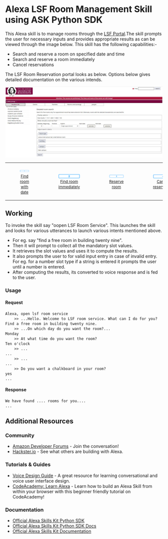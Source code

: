 # Alexa LSF Room Management Skill using ASK Python SDK

This Alexa skill is to manage rooms through the [LSF Portal](https://lsf.ovgu.de/qislsf/rds?state=extendedRoomSearch&type=1&next=extendedRoomSearch.vm&nextdir=ressourcenManager&searchCategory=detailedRoomSearch&asi=).The skill prompts the user for necessary inputs and provides appropriate results as can be viewed through the image below. This skill has the following capabilities:-
* Search and reserve a room on specified date and time
* Search and reserve a room immediately
* Cancel reservations

The LSF Room Reservation portal looks as below. Options below gives detailed documentation on the various intends.

<img src="https://github.com/athulrajvsovgu/LSFRoomSkillAlexa/blob/dev/img/LSF%20Reservation%20Portal.jpg" />

<table style="border-collapse: collapse; border: none;">
	<tr style="border: none;">
		<td style="border: none;"> 
			<figure>
				<img src="./img/1-off._TTH_.png" align="center" width="124">
				<figcaption align="center"><a href="./docs/room_search_date.md" style="font-size:12px">Find room with date</a></figcaption>
			</figure>
			</td>
			<td> 
			<figure>
				<img src="./img/2-off._TTH_.png" align="center" width="124">
				<figcaption align="center"><a href="./docs/room_search_immediately.md" style="font-size:12px">Find room immediately</a></figcaption>
			</figure>
			</td>
			<td> 
			<figure>
				<img src="./img/3-off._TTH_.png" align="center" width="124">
				<figcaption align="center"><a href="./docs/reserve_room.md" style="font-size:12px">Reserve room</a></figcaption>
			</figure>
			</td>
			<td> 
			<figure>
				<img src="./img/4-off._TTH_.png" align="center" width="124">
				<figcaption align="center"><a href="./docs/cancel_reservation.md" style="font-size:12px">Cancel reservation</a></figcaption>
			</figure>
			</td>
			<td> 
			<figure>
				<img src="./img/5-off._TTH_.png" align="center" width="124">
				<figcaption align="center"><a href="https://lsf.ovgu.de/qislsf/rds?state=extendedRoomSearch&type=1&next=extendedRoomSearch.vm&nextdir=ressourcenManager&searchCategory=detailedRoomSearch&asi=" style="font-size:12px">LSF Portal</a></figcaption>
			</figure>
		</td>
	</tr>
</table>

## Working

To invoke the skill say "oopen LSF Room Service". This launches the skill and looks for various utterances to launch various intents mentioned above.
* For eg. say "find a free room in building twenty nine". 
* Then it will prompt to collect all the mandatory slot values.
* It retrieves the slot values and uses it to compute the results.
* It also prompts the user to for valid input entry in case of invalid entry. For eg. for a number slot type if a string is entered it prompts the user until a number is entered.
* After computing the results, its converted to voice response and is fed to the user.

### Usage

#### Request

```text
Alexa, open lsf room service
	>> ...Hello. Welcome to LSF room service. What can I do for you?
Find a free room in building twenty nine.
	>> ...On which day do you want the room?...
Monday
	>> At what time do you want the room?
Ten o'clock    
	>> ...
...
	>> ...
...
	>> Do you want a chalkboard in your room?
yes    
...
```

#### Response

```text
We have found .... rooms for you....
...
```

## Additional Resources

### Community

* [Amazon Developer Forums](https://forums.developer.amazon.com/spaces/165/index.html) - Join the conversation!
* [Hackster.io](https://www.hackster.io/amazon-alexa) - See what others are building with Alexa.

### Tutorials & Guides

* [Voice Design Guide](https://developer.amazon.com/designing-for-voice/) - A great resource for learning conversational and voice user interface design.
* [CodeAcademy: Learn Alexa](https://www.codecademy.com/learn/learn-alexa) - Learn how to build an Alexa Skill from within your browser with this beginner friendly tutorial on CodeAcademy!

### Documentation

*  [Official Alexa Skills Kit Python SDK](https://pypi.org/project/ask-sdk/)
*  [Official Alexa Skills Kit Python SDK Docs](https://alexa-skills-kit-python-sdk.readthedocs.io/en/latest/)
*  [Official Alexa Skills Kit Documentation](https://developer.amazon.com/docs/ask-overviews/build-skills-with-the-alexa-skills-kit.html)
